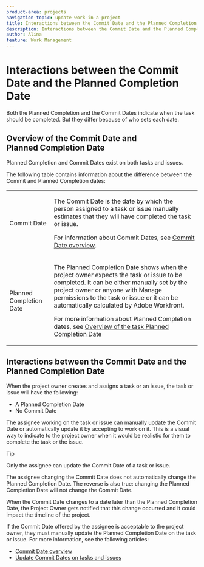 ```yaml
---
product-area: projects
navigation-topic: update-work-in-a-project
title: Interactions between the Commit Date and the Planned Completion Date
description: Interactions between the Commit Date and the Planned Completion Date
author: Alina
feature: Work Management
---
```


# Interactions between the Commit Date and the Planned Completion Date

<!--
<p data-mc-conditions="QuicksilverOrClassic.Draft mode">(NOTE: this article has mostly information that is repeated from the articles linked from here. I left it in here for searchability's sake.) </p>
-->

Both the Planned Completion and the Commit Dates indicate when the task should be completed. But they differ because of who sets each date.

## Overview of the Commit Date and Planned&nbsp;Completion Date

Planned Completion and Commit Dates exist on both tasks and issues.

The following table contains information about the difference between the Commit and Planned Completion dates:

<table style="table-layout:auto"> 
 <col> 
 <col> 
 <tbody> 
  <tr> 
   <td role="rowheader">Commit Date</td> 
   <td> <p>The Commit Date is the date by which the person assigned to a task or issue manually estimates that they will have completed the task or issue.</p> <p>For information about Commit Dates, see <a href="../../../manage-work/projects/updating-work-in-a-project/overview-of-commit-dates.md" class="MCXref xref">Commit Date overview</a>.</p> </td> 
  </tr> 
  <tr> 
   <td role="rowheader">Planned Completion Date</td> 
   <td> <p>The Planned Completion Date shows when the project owner expects the task or issue to be completed. It can be either manually set by the project owner or anyone with Manage permissions to the task or issue or it can be automatically calculated by Adobe Workfront.</p> <p>For more information about Planned Completion dates, see <a href="../../../manage-work/tasks/task-information/task-planned-completion-date.md" class="MCXref xref">Overview of the task Planned Completion Date</a></p> </td> 
  </tr> 
 </tbody> 
</table>

## Interactions between the Commit Date and the Planned Completion Date

When the project owner creates and assigns a task or an issue, the task or issue will have the following:

* A Planned Completion Date
* No Commit Date

The assignee working on the task or issue can manually update the Commit Date or automatically update it by accepting to work on it.&nbsp;This is a visual way to indicate to the project owner when it would be realistic for them to complete the task or the issue.

>[!TIP]
>
>Only the assignee can update the Commit Date of a task or issue.

The assignee changing the Commit Date does not automatically change the Planned Completion Date.&nbsp;The reverse is also true: changing the Planned Completion Date will not change the Commit Date.

When the Commit Date changes to a date later than the Planned Completion Date, the Project&nbsp;Owner gets notified that this change occurred and it could impact the timeline of the project.

If the Commit Date offered by the assignee is acceptable to the project owner, they must manually update the Planned Completion Date on the task or issue. For more information, see the following articles:

* [Commit Date overview](../../../manage-work/projects/updating-work-in-a-project/overview-of-commit-dates.md) 
* [Update Commit Dates on tasks and issues](../../../manage-work/projects/updating-work-in-a-project/update-commit-date-on-tasks-and-issues.md)

